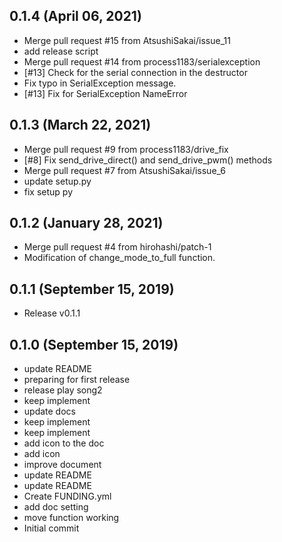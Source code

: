 ## 0.1.4 (April 06, 2021)
  - Merge pull request #15 from AtsushiSakai/issue_11
  - add release script
  - Merge pull request #14 from process1183/serialexception
  - [#13] Check for the serial connection in the destructor
  - Fix typo in SerialException message.
  - [#13] Fix for SerialException NameError

## 0.1.3 (March 22, 2021)
  - Merge pull request #9 from process1183/drive_fix
  - [#8] Fix send_drive_direct() and send_drive_pwm() methods
  - Merge pull request #7 from AtsushiSakai/issue_6
  - update setup.py
  - fix setup py

## 0.1.2 (January 28, 2021)
  - Merge pull request #4 from hirohashi/patch-1
  - Modification of change_mode_to_full function.

## 0.1.1 (September 15, 2019)

- Release v0.1.1


## 0.1.0 (September 15, 2019)
  - update README
  - preparing for first release
  - release play song2
  - keep implement
  - update docs
  - keep implement
  - keep implement
  - add icon to the doc
  - add icon
  - improve document
  - update README
  - update README
  - Create FUNDING.yml
  - add doc setting
  - move function working
  - Initial commit

